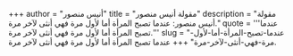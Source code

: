 +++
author = "أنيس منصور"
title = "مقولة أنيس منصور"
description = "مقولة أنيس منصور: عندما تصبح المرأة أما لأول مرة فهي أنثى لآخر مرة."
quote = '''عندما تصبح المرأة أما لأول مرة فهي أنثى لآخر مرة.''' 
slug = "عندما-تصبح-المرأة-أما-لأول-مرة-فهي-أنثى-لآخر-مرة"
+++
عندما تصبح المرأة أما لأول مرة فهي أنثى لآخر مرة.
